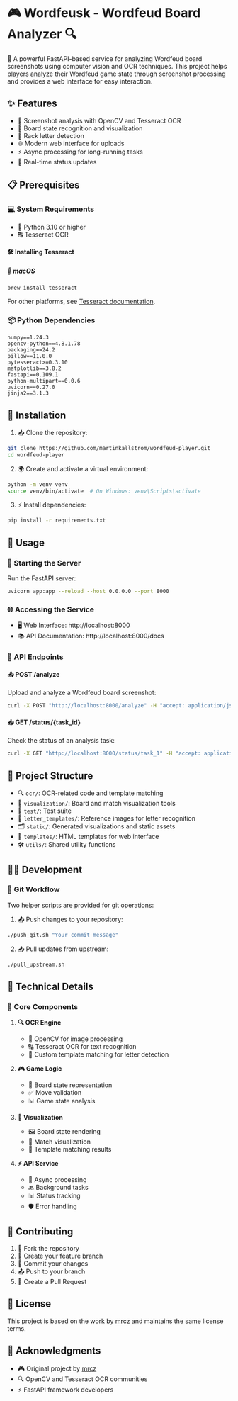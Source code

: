 # 🎮 Wordfeusk - Wordfeud Board Analyzer 🔍

🚀 A powerful FastAPI-based service for analyzing Wordfeud board screenshots using computer vision and OCR techniques. This project helps players analyze their Wordfeud game state through screenshot processing and provides a web interface for easy interaction.

## ✨ Features

- 📸 Screenshot analysis with OpenCV and Tesseract OCR
- 🎯 Board state recognition and visualization
- 🎲 Rack letter detection
- 🌐 Modern web interface for uploads
- ⚡ Async processing for long-running tasks
- 🔄 Real-time status updates

## 📋 Prerequisites

### 💻 System Requirements

- 🐍 Python 3.10 or higher
- 🔠 Tesseract OCR

#### 🛠️ Installing Tesseract

##### 🍎 macOS
```bash
brew install tesseract
```

For other platforms, see [Tesseract documentation](https://github.com/tesseract-ocr/tesseract).

### 📦 Python Dependencies

```
numpy==1.24.3
opencv-python==4.8.1.78
packaging==24.2
pillow==11.0.0
pytesseract>=0.3.10
matplotlib==3.8.2
fastapi==0.109.1
python-multipart==0.0.6
uvicorn==0.27.0
jinja2==3.1.3
```

## 🚀 Installation

1. 📥 Clone the repository:
```bash
git clone https://github.com/martinkallstrom/wordfeud-player.git
cd wordfeud-player
```

2. 🌍 Create and activate a virtual environment:
```bash
python -m venv venv
source venv/bin/activate  # On Windows: venv\Scripts\activate
```

3. ⚡ Install dependencies:
```bash
pip install -r requirements.txt
```

## 🎯 Usage

### 🚀 Starting the Server

Run the FastAPI server:
```bash
uvicorn app:app --reload --host 0.0.0.0 --port 8000
```

### 🌐 Accessing the Service

- 🖥️ Web Interface: http://localhost:8000
- 📚 API Documentation: http://localhost:8000/docs

### 🔌 API Endpoints

#### 📤 POST /analyze
Upload and analyze a Wordfeud board screenshot:
```bash
curl -X POST "http://localhost:8000/analyze" -H "accept: application/json" -H "Content-Type: multipart/form-data" -F "file=@your_screenshot.png"
```

#### 📥 GET /status/{task_id}
Check the status of an analysis task:
```bash
curl -X GET "http://localhost:8000/status/task_1" -H "accept: application/json"
```

## 📂 Project Structure

- 🔍 `ocr/`: OCR-related code and template matching
- 🎨 `visualization/`: Board and match visualization tools
- 🧪 `test/`: Test suite
- 📝 `letter_templates/`: Reference images for letter recognition
- 🗂️ `static/`: Generated visualizations and static assets
- 🎯 `templates/`: HTML templates for web interface
- 🛠️ `utils/`: Shared utility functions

## 👩‍💻 Development

### 🔄 Git Workflow

Two helper scripts are provided for git operations:

1. 📤 Push changes to your repository:
```bash
./push_git.sh "Your commit message"
```

2. 📥 Pull updates from upstream:
```bash
./pull_upstream.sh
```

## 🔧 Technical Details

### 🧩 Core Components

1. **🔍 OCR Engine**
   - 📸 OpenCV for image processing
   - 🔠 Tesseract OCR for text recognition
   - 🎯 Custom template matching for letter detection

2. **🎮 Game Logic**
   - 🎲 Board state representation
   - ✅ Move validation
   - 📊 Game state analysis

3. **🎨 Visualization**
   - 🖼️ Board state rendering
   - 🔄 Match visualization
   - 🎯 Template matching results

4. **⚡ API Service**
   - 🔄 Async processing
   - 🔙 Background tasks
   - 📊 Status tracking
   - 🛡️ Error handling

## 🤝 Contributing

1. 🔱 Fork the repository
2. 🌿 Create your feature branch
3. 💾 Commit your changes
4. 📤 Push to your branch
5. 🎯 Create a Pull Request

## 📜 License

This project is based on the work by [mrcz](https://github.com/mrcz/Wordfeud-Player) and maintains the same license terms.

## 🙏 Acknowledgments

- 🎮 Original project by [mrcz](https://github.com/mrcz/Wordfeud-Player)
- 🔍 OpenCV and Tesseract OCR communities
- ⚡ FastAPI framework developers
